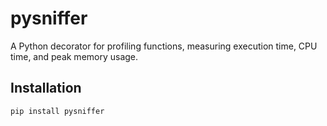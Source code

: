# pysniffer

A Python decorator for profiling functions, measuring execution time, CPU time, and peak memory usage.

## Installation

```bash
pip install pysniffer

